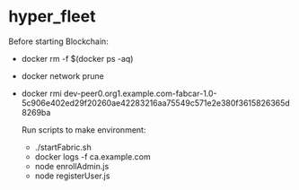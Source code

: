 # hyper_fleet

Before starting Blockchain:
* docker rm -f $(docker ps -aq)
* docker network prune
* docker rmi dev-peer0.org1.example.com-fabcar-1.0-5c906e402ed29f20260ae42283216aa75549c571e2e380f3615826365d8269ba


  Run scripts to make environment:
  * ./startFabric.sh
  * docker logs -f ca.example.com
  * node enrollAdmin.js
  * node registerUser.js
